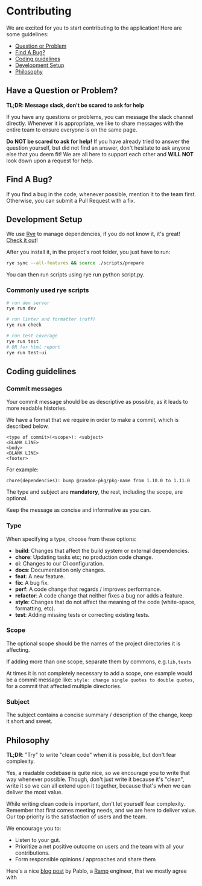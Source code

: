 # Contributing

We are excited for you to start contributing to the application! Here are some guidelines:

- [Question or Problem](#have-a-question-or-problem)
- [Find A Bug?](#find-a-bug)
- [Coding guidelines](#coding-guidelines)
- [Development Setup](#development-setup)
- [Philosophy](#philosophy)

## Have a Question or Problem?

**TL;DR: Message slack, don't be scared to ask for help**

If you have any questions or problems, you can message the slack
channel directly. Whenever it is appropriate, we like to share
messages with the entire team to ensure everyone is on the same page.

**Do NOT be scared to ask for help!**
If you have already tried to answer the question yourself, but 
did not find an answer, don't hesitate to ask anyone else that 
you deem fit! We are all here to support each other and **WILL NOT** 
look down upon a request for help. 

## Find A Bug?

If you find a bug in the code, whenever possible, mention it to the team first.
Otherwise, you can submit a Pull Request with a fix.

## Development Setup

We use [Rye](https://rye.astral.sh/guide/) to manage dependencies, if you do not know it, it's great! [Check it out](
  https://rye.astral.sh/guide/installation/
)!

After you install it, in the project's root folder, you just have to run:

```bash
rye sync --all-features && source ./scripts/prepare
```

You can then run scripts using rye run python script.py. 


### Commonly used rye scripts

```bash
# run dev server
rye run dev

# run linter and formatter (ruff)
rye run check

# run test coverage
rye run test 
# OR for html report
rye run test-ui
```

## Coding guidelines

### Commit messages

Your commit message should be as descriptive as possible, as
it leads to more readable histories.

We have a format that we require in order to make a commit, which is described below.

```
<type of commit>(<scope>): <subject>
<BLANK LINE>
<body>
<BLANK LINE>
<footer>
```

For example:

```
chore(dependencies): bump @random-pkg/pkg-name from 1.10.0 to 1.11.0
```

The type and subject are **mandatory**, the rest, including the scope, are optional. 

Keep the message as concise and informative as you can. 

### Type 

When specifying a type, choose from these options:

- **build**: Changes that affect the build system or external dependencies.
- **chore**: Updating tasks etc; no production code change.
- **ci**: Changes to our CI configuration. 
- **docs**: Documentation only changes.
- **feat**: A new feature.
- **fix**: A bug fix.
- **perf**: A code change that regards / improves performance.
- **refactor**: A code change that neither fixes a bug nor adds a feature.
- **style**: Changes that do not affect the meaning of the code (white-space, formatting, etc).
- **test**: Adding missing tests or correcting existing tests.

### Scope

The optional scope should be the names of the project directories it is affecting. 

If adding more than one scope, separate them by commons, e.g.`lib,tests`

At times it is not completely necessary to add a scope, one example would be a commit message like:
`style: change single quotes to double quotes`, for a commit that affected multiple directories. 

### Subject 

The subject contains a concise summary / description of the change, keep it short and sweet.

## Philosophy

**TL;DR**: "Try" to write "clean code" when it is possible, but don't fear complexity.

Yes, a readable codebase is quite nice, so we encourage you to write that way whenever possible.
Though, don't just write it because it's "clean", write it so we can all extend upon it together, 
because that's when we can deliver the most value.

While writing clean code is important, don't let yourself fear complexity. Remember that first comes
meeting needs, and we are here to deliver value. Our top priority is the satisfaction of users and
the team. 

We encourage you to:

- Listen to your gut.
- Prioritize a net positive outcome on users and the team with all your contributions.
- Form responsible opinions / approaches and share them

Here's a nice [blog post](https://engineering.ramp.com/what-matters-suffers) by Pablo, a [Ramp](https://ramp.com) engineer, that we mostly agree with
